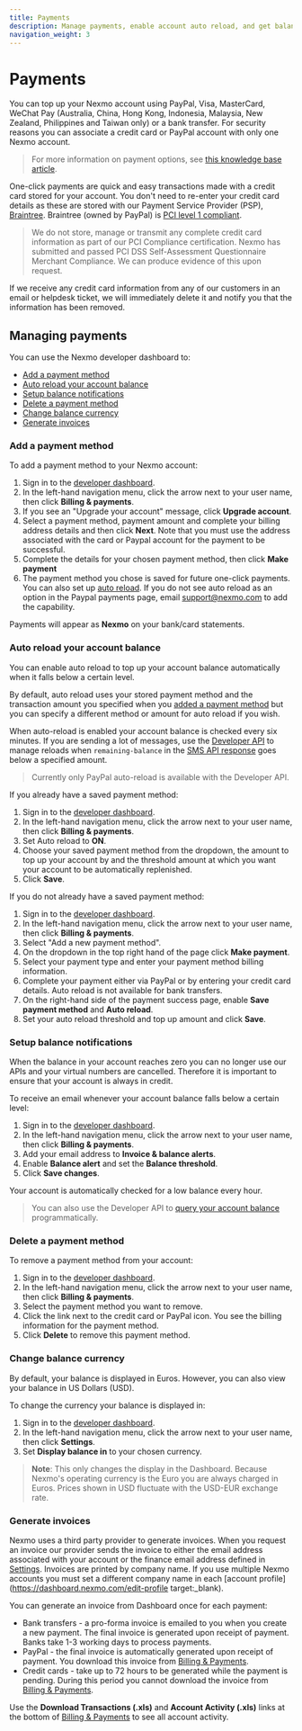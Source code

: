```yaml
---
title: Payments
description: Manage payments, enable account auto reload, and get balance notifications
navigation_weight: 3
---
```


# Payments

You can top up your Nexmo account using PayPal, Visa, MasterCard, WeChat Pay (Australia, China, Hong Kong, Indonesia, Malaysia, New Zealand, Philippines and Taiwan only) or a bank transfer. For security reasons you can associate a credit card or PayPal account with only one Nexmo account.

> For more information on payment options, see [this knowledge base article](https://help.nexmo.com/hc/en-us/articles/213129327).

One-click payments are quick and easy transactions made with a credit card stored for your account. You don't need to re-enter your credit card details as these are stored with our Payment Service Provider (PSP), [Braintree](https://www.braintreepayments.com/). Braintree (owned by PayPal) is [PCI level 1 compliant](https://www.braintreepayments.com/gb/features/data-security).

> We do not store, manage or transmit any complete credit card information as part of our PCI Compliance certification. Nexmo has submitted and passed PCI DSS Self-Assessment Questionnaire Merchant Compliance. We can produce evidence of this upon request.

If we receive any credit card information from any of our customers in an email or helpdesk ticket, we will immediately delete it and notify you that the information has been removed.

## Managing payments

You can use the Nexmo developer dashboard to:

* [Add a payment method](#add-a-payment-method)
* [Auto reload your account balance](#auto-reload-your-account-balance)
* [Setup balance notifications](#setup-balance-notifications)
* [Delete a payment method](#delete-a-payment-method)
* [Change balance currency](#change-balance-currency)
* [Generate invoices](#generate-invoices)

### Add a payment method

To add a payment method to your Nexmo account:

1. Sign in to the [developer dashboard](https://dashboard.nexmo.com).
2. In the left-hand navigation menu, click the arrow next to your user name, then click **Billing & payments**.
3. If you see an "Upgrade your account" message, click **Upgrade account**.
3. Select a payment method, payment amount and complete your billing address details and then click **Next**. Note that you must use the address associated with the card or Paypal account for the payment to be successful.
4. Complete the details for your chosen payment method, then click **Make payment**
5. The payment method you chose is saved for future one-click payments. You can also set up [auto reload](#auto-reload-your-account-balance). If you do not see auto reload as an option in the Paypal payments page, email [support@nexmo.com](mailto://support@nexmo.com) to add the capability.

Payments will appear as **Nexmo** on your bank/card statements.

### Auto reload your account balance

You can enable auto reload to top up your account balance automatically when it falls below a certain level.

By default, auto reload uses your stored payment method and the transaction amount you specified when you [added a payment method](#add-a-payment-method) but you can specify a different method or amount for auto reload if you wish.

When auto-reload is enabled your account balance is checked every six minutes. If you are sending a lot of messages, use the [Developer API](/api/developer/account#top-up) to manage reloads when `remaining-balance` in the [SMS API response](/api/sms#send-an-sms) goes below a specified amount. 

> Currently only PayPal auto-reload is available with the Developer API.

If you already have a saved payment method:

1. Sign in to the [developer dashboard](https://dashboard.nexmo.com).
2. In the left-hand navigation menu, click the arrow next to your user name, then click **Billing & payments**.
3. Set Auto reload to **ON**.
4. Choose your saved payment method from the dropdown, the amount to top up your account by and the threshold amount at which you want your account to be automatically replenished.
5. Click **Save**.

If you do not already have a saved payment method:

1. Sign in to the [developer dashboard](https://dashboard.nexmo.com).
2. In the left-hand navigation menu, click the arrow next to your user name, then click **Billing & payments**.
3. Select "Add a new payment method".
4. On the dropdown in the top right hand of the page click **Make payment**.
5. Select your payment type and enter your payment method billing information.
6. Complete your payment either via PayPal or by entering your credit card details. Auto reload is not available for bank transfers.
7. On the right-hand side of the payment success page, enable **Save payment method** and **Auto reload**.
8. Set your auto reload threshold and top up amount and click **Save**.

### Setup balance notifications

When the balance in your account reaches zero you can no longer use our APIs and your virtual numbers are cancelled. Therefore it is important to ensure that your account is always in credit.

To receive an email whenever your account balance falls below a certain level:

1. Sign in to the [developer dashboard](https://dashboard.nexmo.com).
2. In the left-hand navigation menu, click the arrow next to your user name, then click **Billing & payments**.
3. Add your email address to **Invoice & balance alerts**.
4. Enable **Balance alert** and set the **Balance threshold**.
5. Click **Save changes**.

Your account is automatically checked for a low balance every hour.

> You can also use the Developer API to [query your account balance](/api/developer/account#get-balance) programmatically.

### Delete a payment method

To remove a payment method from your account:

1. Sign in to the [developer dashboard](https://dashboard.nexmo.com).
2. In the left-hand navigation menu, click the arrow next to your user name, then click **Billing & payments**.
3. Select the payment method you want to remove.
4. Click the link next to the credit card or PayPal icon. You see the billing information for the payment method.
5. Click **Delete** to remove this payment method.

### Change balance currency

By default, your balance is displayed in Euros. However, you can also view your balance in US Dollars (USD).

To change the currency your balance is displayed in:

1. Sign in to the [developer dashboard](https://dashboard.nexmo.com).
2. In the left-hand navigation menu, click the arrow next to your user name, then click **Settings**.
3. Set **Display balance in** to your chosen currency.

> **Note**: This only changes the display in the Dashboard. Because Nexmo's operating currency is the Euro you are always charged in Euros. Prices shown in USD fluctuate with the USD-EUR exchange rate.

### Generate invoices

Nexmo uses a third party provider to generate invoices. When you request an invoice our provider sends the invoice to either the  email address associated with your account or the finance email address defined in [Settings](https://dashboard.nexmo.com/billing-and-payments/settings). Invoices are printed by company name. If you use multiple Nexmo accounts you must set a different company name in each [account profile](https://dashboard.nexmo.com/edit-profile target:_blank).

You can generate an invoice from Dashboard once for each payment:

* Bank transfers - a pro-forma invoice is emailed to you when you create a new payment. The final invoice is generated upon receipt of payment. Banks take 1-3 working days to process payments.
* PayPal - the final invoice is automatically generated upon receipt of payment. You download this invoice from [Billing & Payments](https://dashboard.nexmo.com/billing-and-payments).
* Credit cards - take up to 72 hours to be generated while the payment is pending. During this period you cannot download the invoice from [Billing & Payments](https://dashboard.nexmo.com/billing-and-payments).

Use the **Download Transactions (.xls)** and **Account Activity (.xls)** links at the bottom of [Billing & Payments](https://dashboard.nexmo.com/billing-and-payments) to see all account activity.
